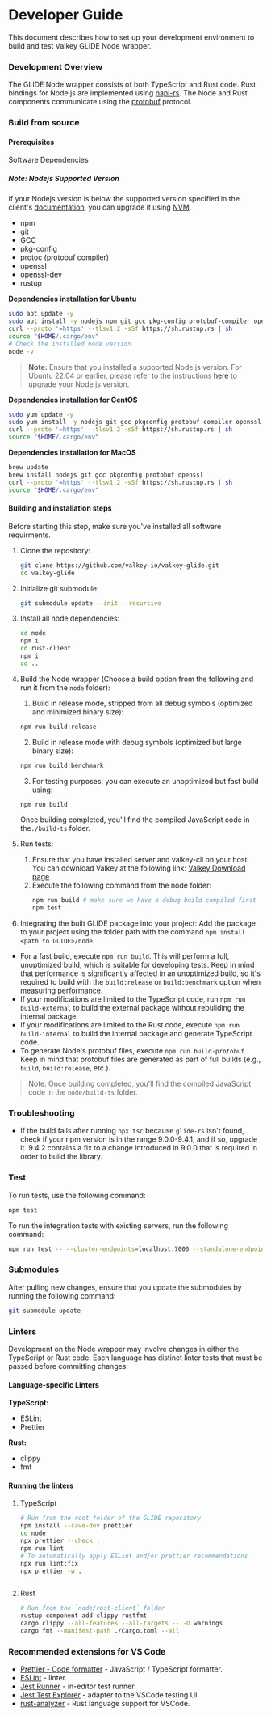 # Developer Guide

This document describes how to set up your development environment to build and test Valkey GLIDE Node wrapper.

### Development Overview

The GLIDE Node wrapper consists of both TypeScript and Rust code. Rust bindings for Node.js are implemented using [napi-rs](https://github.com/napi-rs/napi-rs). The Node and Rust components communicate using the [protobuf](https://github.com/protocolbuffers/protobuf) protocol.

### Build from source

#### Prerequisites

Software Dependencies

##### **Note:** Nodejs Supported Version

If your Nodejs version is below the supported version specified in the client's [documentation](https://github.com/valkey-io/valkey-glide/blob/main/node/README.md#nodejs-supported-version), you can upgrade it using [NVM](https://github.com/nvm-sh/nvm?tab=readme-ov-file#install--update-script).

-   npm
-   git
-   GCC
-   pkg-config
-   protoc (protobuf compiler)
-   openssl
-   openssl-dev
-   rustup

**Dependencies installation for Ubuntu**

```bash
sudo apt update -y
sudo apt install -y nodejs npm git gcc pkg-config protobuf-compiler openssl libssl-dev
curl --proto '=https' --tlsv1.2 -sSf https://sh.rustup.rs | sh
source "$HOME/.cargo/env"
# Check the installed node version
node -v
```

> **Note:** Ensure that you installed a supported Node.js version. For Ubuntu 22.04 or earlier, please refer to the instructions [here](#note-nodejs-supported-version) to upgrade your Node.js version.

**Dependencies installation for CentOS**

```bash
sudo yum update -y
sudo yum install -y nodejs git gcc pkgconfig protobuf-compiler openssl openssl-devel gettext
curl --proto '=https' --tlsv1.2 -sSf https://sh.rustup.rs | sh
source "$HOME/.cargo/env"
```

**Dependencies installation for MacOS**

```bash
brew update
brew install nodejs git gcc pkgconfig protobuf openssl
curl --proto '=https' --tlsv1.2 -sSf https://sh.rustup.rs | sh
source "$HOME/.cargo/env"
```

#### Building and installation steps

Before starting this step, make sure you've installed all software requirments.

1. Clone the repository:
    ```bash
    git clone https://github.com/valkey-io/valkey-glide.git
    cd valkey-glide
    ```
2. Initialize git submodule:
    ```bash
    git submodule update --init --recursive
    ```
3. Install all node dependencies:
    ```bash
    cd node
    npm i
    cd rust-client
    npm i
    cd ..
    ```
4. Build the Node wrapper (Choose a build option from the following and run it from the `node` folder):

    1. Build in release mode, stripped from all debug symbols (optimized and minimized binary size):

    ```bash
    npm run build:release
    ```

    2. Build in release mode with debug symbols (optimized but large binary size):

    ```bash
    npm run build:benchmark
    ```

    3. For testing purposes, you can execute an unoptimized but fast build using:

    ```bash
    npm run build
    ```

    Once building completed, you'll find the compiled JavaScript code in the`./build-ts` folder.

5. Run tests:
    1. Ensure that you have installed server and valkey-cli on your host. You can download Valkey at the following link: [Valkey Download page](https://valkey.io/download/).
    2. Execute the following command from the node folder:
        ```bash
        npm run build # make sure we have a debug build compiled first
        npm test
        ```
6. Integrating the built GLIDE package into your project:
   Add the package to your project using the folder path with the command `npm install <path to GLIDE>/node`.

-   For a fast build, execute `npm run build`. This will perform a full, unoptimized build, which is suitable for developing tests. Keep in mind that performance is significantly affected in an unoptimized build, so it's required to build with the `build:release` or `build:benchmark` option when measuring performance.
-   If your modifications are limited to the TypeScript code, run `npm run build-external` to build the external package without rebuilding the internal package.
-   If your modifications are limited to the Rust code, execute `npm run build-internal` to build the internal package and generate TypeScript code.
-   To generate Node's protobuf files, execute `npm run build-protobuf`. Keep in mind that protobuf files are generated as part of full builds (e.g., `build`, `build:release`, etc.).

> Note: Once building completed, you'll find the compiled JavaScript code in the `node/build-ts` folder.

### Troubleshooting

-   If the build fails after running `npx tsc` because `glide-rs` isn't found, check if your npm version is in the range 9.0.0-9.4.1, and if so, upgrade it. 9.4.2 contains a fix to a change introduced in 9.0.0 that is required in order to build the library.

### Test

To run tests, use the following command:

```bash
npm test
```

To run the integration tests with existing servers, run the following command:

```bash
npm run test -- --cluster-endpoints=localhost:7000 --standalone-endpoints=localhost:6379
```

### Submodules

After pulling new changes, ensure that you update the submodules by running the following command:

```bash
git submodule update
```

### Linters

Development on the Node wrapper may involve changes in either the TypeScript or Rust code. Each language has distinct linter tests that must be passed before committing changes.

#### Language-specific Linters

**TypeScript:**

-   ESLint
-   Prettier

**Rust:**

-   clippy
-   fmt

#### Running the linters

1. TypeScript

    ```bash
    # Run from the root folder of the GLIDE repository
    npm install --save-dev prettier
    cd node
    npx prettier --check .
    npm run lint
    # To automatically apply ESLint and/or prettier recommendations
    npx run lint:fix
    npx prettier -w .
    ```

    ```bash

    ```

2. Rust
    ```bash
    # Run from the `node/rust-client` folder
    rustup component add clippy rustfmt
    cargo clippy --all-features --all-targets -- -D warnings
    cargo fmt --manifest-path ./Cargo.toml --all
    ```

### Recommended extensions for VS Code

-   [Prettier - Code formatter](https://marketplace.visualstudio.com/items?itemName=esbenp.prettier-vscode) - JavaScript / TypeScript formatter.
-   [ESLint](https://marketplace.visualstudio.com/items?itemName=dbaeumer.vscode-eslint) - linter.
-   [Jest Runner](https://marketplace.visualstudio.com/items?itemName=firsttris.vscode-jest-runner) - in-editor test runner.
-   [Jest Test Explorer](https://marketplace.visualstudio.com/items?itemName=kavod-io.vscode-jest-test-adapter) - adapter to the VSCode testing UI.
-   [rust-analyzer](https://marketplace.visualstudio.com/items?itemName=rust-lang.rust-analyzer) - Rust language support for VSCode.
